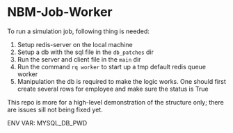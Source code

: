 # NBM-Job-Worker

To run a simulation job, following thing is needed: 
1. Setup redis-server on the local machine 
2. Setup a db with the sql file in the `db_patches` dir 
3. Run the server and client file in the `main` dir 
4. Run the command `rq worker` to start up a tmp default redis queue worker
5. Manipulation the db is required to make the logic works. One should first
create several rows for employee and make sure the status is True

This repo is more for a high-level demonstration of the structure only; there are issues sill not being fixed yet.

ENV VAR: 
MYSQL_DB_PWD
